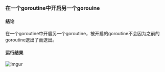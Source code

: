 ### 在一个goroutine中开启另一个gorouine

#### 结论
在一个goroutine中开启另一个goroutine，被开启的goroutine不会因为之前的goroutine退出了而退出。

#### 运行结果
![Imgur](http://i.imgur.com/Abcq6Qy.png)